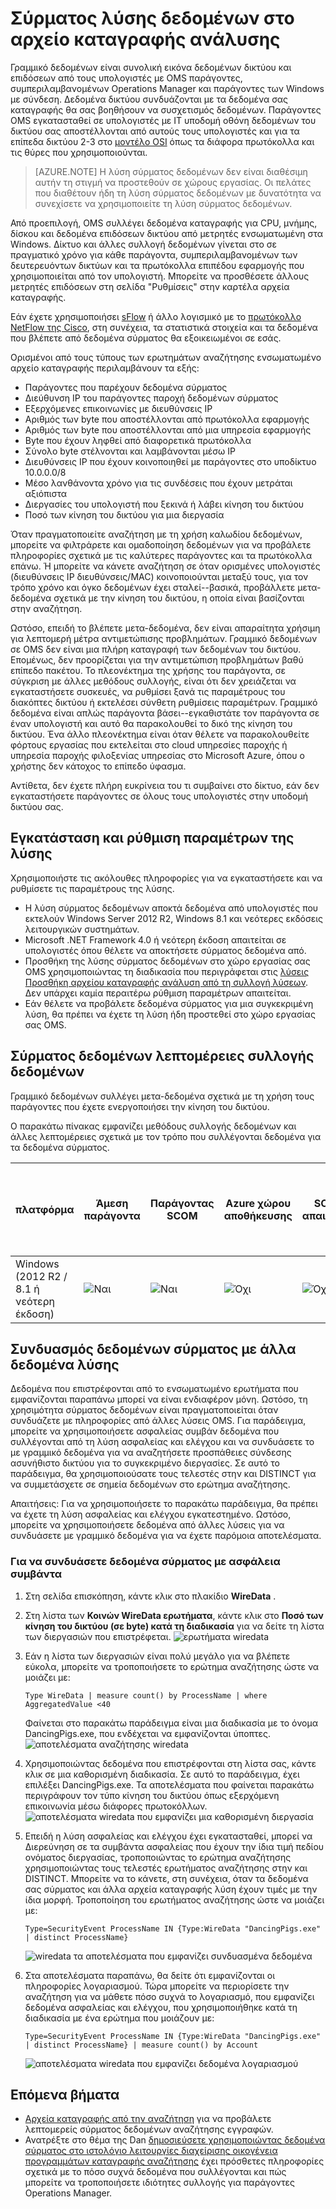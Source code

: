 <properties
    pageTitle="Λύση δεδομένων στο αρχείο καταγραφής ανάλυσης σύρματος | Microsoft Azure"
    description="Γραμμικό δεδομένων είναι συνολική εικόνα δεδομένων δικτύου και επιδόσεων από τους υπολογιστές με OMS παράγοντες, συμπεριλαμβανομένων Operations Manager και παράγοντες των Windows με σύνδεση. Δεδομένα δικτύου συνδυάζονται με τα δεδομένα σας καταγραφής θα σας βοηθήσουν να συσχετισμός δεδομένων."
    services="log-analytics"
    documentationCenter=""
    authors="bandersmsft"
    manager="jwhit"
    editor=""/>

<tags
    ms.service="log-analytics"
    ms.workload="na"
    ms.tgt_pltfrm="na"
    ms.devlang="na"
    ms.topic="article"
    ms.date="08/11/2016"
    ms.author="banders"/>

# <a name="wire-data-solution-in-log-analytics"></a>Σύρματος λύσης δεδομένων στο αρχείο καταγραφής ανάλυσης

Γραμμικό δεδομένων είναι συνολική εικόνα δεδομένων δικτύου και επιδόσεων από τους υπολογιστές με OMS παράγοντες, συμπεριλαμβανομένων Operations Manager και παράγοντες των Windows με σύνδεση. Δεδομένα δικτύου συνδυάζονται με τα δεδομένα σας καταγραφής θα σας βοηθήσουν να συσχετισμός δεδομένων. Παράγοντες OMS εγκατασταθεί σε υπολογιστές με IT υποδομή οθόνη δεδομένων του δικτύου σας αποστέλλονται από αυτούς τους υπολογιστές και για τα επίπεδα δικτύου 2-3 στο [μοντέλο OSI](https://en.wikipedia.org/wiki/OSI_model) όπως τα διάφορα πρωτόκολλα και τις θύρες που χρησιμοποιούνται.

>[AZURE.NOTE] Η λύση σύρματος δεδομένων δεν είναι διαθέσιμη αυτήν τη στιγμή να προστεθούν σε χώρους εργασίας. Οι πελάτες που διαθέτουν ήδη τη λύση σύρματος δεδομένων με δυνατότητα να συνεχίσετε να χρησιμοποιείτε τη λύση σύρματος δεδομένων.

Από προεπιλογή, OMS συλλέγει δεδομένα καταγραφής για CPU, μνήμης, δίσκου και δεδομένα επιδόσεων δικτύου από μετρητές ενσωματωμένη στα Windows. Δίκτυο και άλλες συλλογή δεδομένων γίνεται στο σε πραγματικό χρόνο για κάθε παράγοντα, συμπεριλαμβανομένων των δευτερευόντων δικτύων και τα πρωτόκολλα επιπέδου εφαρμογής που χρησιμοποιείται από τον υπολογιστή. Μπορείτε να προσθέσετε άλλους μετρητές επιδόσεων στη σελίδα "Ρυθμίσεις" στην καρτέλα αρχεία καταγραφής.

Εάν έχετε χρησιμοποιήσει [sFlow](http://www.sflow.org/) ή άλλο λογισμικό με το [πρωτόκολλο NetFlow της Cisco](http://www.cisco.com/c/en/us/products/collateral/ios-nx-os-software/ios-netflow/prod_white_paper0900aecd80406232.html), στη συνέχεια, τα στατιστικά στοιχεία και τα δεδομένα που βλέπετε από δεδομένα σύρματος θα εξοικειωμένοι σε εσάς.

Ορισμένοι από τους τύπους των ερωτημάτων αναζήτησης ενσωματωμένο αρχείο καταγραφής περιλαμβάνουν τα εξής:

- Παράγοντες που παρέχουν δεδομένα σύρματος
- Διεύθυνση IP του παράγοντες παροχή δεδομένων σύρματος
- Εξερχόμενες επικοινωνίες με διευθύνσεις IP
- Αριθμός των byte που αποστέλλονται από πρωτόκολλα εφαρμογής
- Αριθμός των byte που αποστέλλονται από μια υπηρεσία εφαρμογής
- Byte που έχουν ληφθεί από διαφορετικά πρωτόκολλα
- Σύνολο byte στέλνονται και λαμβάνονται μέσω IP
- Διευθύνσεις IP που έχουν κοινοποιηθεί με παράγοντες στο υποδίκτυο 10.0.0.0/8
- Μέσο λανθάνοντα χρόνο για τις συνδέσεις που έχουν μετράται αξιόπιστα
- Διεργασίες του υπολογιστή που ξεκινά ή λάβει κίνηση του δικτύου
- Ποσό των κίνηση του δικτύου για μια διεργασία

Όταν πραγματοποιείτε αναζήτηση με τη χρήση καλωδίου δεδομένων, μπορείτε να φιλτράρετε και ομαδοποίηση δεδομένων για να προβάλετε πληροφορίες σχετικά με τις καλύτερες παράγοντες και τα πρωτόκολλα επάνω. Ή μπορείτε να κάνετε αναζήτηση σε όταν ορισμένες υπολογιστές (διευθύνσεις IP διευθύνσεις/MAC) κοινοποιούνται μεταξύ τους, για τον τρόπο χρόνο και όγκο δεδομένων έχει σταλεί--βασικά, προβάλλετε μετα-δεδομένα σχετικά με την κίνηση του δικτύου, η οποία είναι βασίζονται στην αναζήτηση.

Ωστόσο, επειδή το βλέπετε μετα-δεδομένα, δεν είναι απαραίτητα χρήσιμη για λεπτομερή μέτρα αντιμετώπισης προβλημάτων. Γραμμικό δεδομένων σε OMS δεν είναι μια πλήρη καταγραφή των δεδομένων του δικτύου. Επομένως, δεν προορίζεται για την αντιμετώπιση προβλημάτων βαθύ επίπεδο πακέτου.
Το πλεονέκτημα της χρήσης του παράγοντα, σε σύγκριση με άλλες μεθόδους συλλογής, είναι ότι δεν χρειάζεται να εγκαταστήσετε συσκευές, να ρυθμίσει ξανά τις παραμέτρους του διακόπτες δικτύου ή εκτελέσει σύνθετη ρυθμίσεις παραμέτρων. Γραμμικό δεδομένα είναι απλώς παράγοντα βάσει--εγκαθιστάτε τον παράγοντα σε έναν υπολογιστή και αυτό θα παρακολουθεί το δικό της κίνηση του δικτύου. Ένα άλλο πλεονέκτημα είναι όταν θέλετε να παρακολουθείτε φόρτους εργασίας που εκτελείται στο cloud υπηρεσίες παροχής ή υπηρεσία παροχής φιλοξενίας υπηρεσίας στο Microsoft Azure, όπου ο χρήστης δεν κάτοχος το επίπεδο ύφασμα.

Αντίθετα, δεν έχετε πλήρη ευκρίνεια του τι συμβαίνει στο δίκτυο, εάν δεν εγκαταστήσετε παράγοντες σε όλους τους υπολογιστές στην υποδομή δικτύου σας.

## <a name="installing-and-configuring-the-solution"></a>Εγκατάσταση και ρύθμιση παραμέτρων της λύσης
Χρησιμοποιήστε τις ακόλουθες πληροφορίες για να εγκαταστήσετε και να ρυθμίσετε τις παραμέτρους της λύσης.

- Η λύση σύρματος δεδομένων αποκτά δεδομένα από υπολογιστές που εκτελούν Windows Server 2012 R2, Windows 8.1 και νεότερες εκδόσεις λειτουργικών συστημάτων.
- Microsoft .NET Framework 4.0 ή νεότερη έκδοση απαιτείται σε υπολογιστές όπου θέλετε να αποκτήσετε σύρματος δεδομένα από.
- Προσθήκη της λύσης σύρματος δεδομένων στο χώρο εργασίας σας OMS χρησιμοποιώντας τη διαδικασία που περιγράφεται στις [λύσεις Προσθήκη αρχείου καταγραφής ανάλυση από τη συλλογή λύσεων](log-analytics-add-solutions.md).  Δεν υπάρχει καμία περαιτέρω ρύθμιση παραμέτρων απαιτείται.
- Εάν θέλετε να προβάλετε δεδομένα σύρματος για μια συγκεκριμένη λύση, θα πρέπει να έχετε τη λύση ήδη προστεθεί στο χώρο εργασίας σας OMS.

## <a name="wire-data-data-collection-details"></a>Σύρματος δεδομένων λεπτομέρειες συλλογής δεδομένων

Γραμμικό δεδομένων συλλέγει μετα-δεδομένα σχετικά με τη χρήση τους παράγοντες που έχετε ενεργοποιήσει την κίνηση του δικτύου.

Ο παρακάτω πίνακας εμφανίζει μεθόδους συλλογής δεδομένων και άλλες λεπτομέρειες σχετικά με τον τρόπο που συλλέγονται δεδομένα για τα δεδομένα σύρματος.


| πλατφόρμα | Άμεση παράγοντα | Παράγοντας SCOM | Azure χώρου αποθήκευσης | SCOM απαιτείται; | SCOM παράγοντας δεδομένων που αποστέλλονται μέσω ομάδας διαχείρισης | συχνότητα συλλογής |
|---|---|---|---|---|---|---|
|Windows (2012 R2 / 8.1 ή νεότερη έκδοση)|![Ναι](./media/log-analytics-wire-data/oms-bullet-green.png)|![Ναι](./media/log-analytics-wire-data/oms-bullet-green.png)|![Όχι](./media/log-analytics-wire-data/oms-bullet-red.png)|            ![Όχι](./media/log-analytics-wire-data/oms-bullet-red.png)|![Όχι](./media/log-analytics-wire-data/oms-bullet-red.png)| κάθε 1 λεπτό|


## <a name="combining-wire-data-with-other-solution-data"></a>Συνδυασμός δεδομένων σύρματος με άλλα δεδομένα λύσης

Δεδομένα που επιστρέφονται από το ενσωματωμένο ερωτήματα που εμφανίζονται παραπάνω μπορεί να είναι ενδιαφέρον μόνη. Ωστόσο, τη χρησιμότητα σύρματος δεδομένων είναι πραγματοποιείται όταν συνδυάζετε με πληροφορίες από άλλες λύσεις OMS. Για παράδειγμα, μπορείτε να χρησιμοποιήσετε ασφαλείας συμβάν δεδομένα που συλλέγονται από τη λύση ασφαλείας και ελέγχου και να συνδυάσετε το με γραμμικό δεδομένα για να αναζητήσετε προσπάθειες σύνδεσης ασυνήθιστο δικτύου για το συγκεκριμένο διεργασίες.  Σε αυτό το παράδειγμα, θα χρησιμοποιούσατε τους τελεστές στην και DISTINCT για να συμμετάσχετε σε σημεία δεδομένων στο ερώτημα αναζήτησης.

Απαιτήσεις: Για να χρησιμοποιήσετε το παρακάτω παράδειγμα, θα πρέπει να έχετε τη λύση ασφαλείας και ελέγχου εγκατεστημένο. Ωστόσο, μπορείτε να χρησιμοποιήσετε δεδομένα από άλλες λύσεις για να συνδυάσετε με γραμμικό δεδομένα για να έχετε παρόμοια αποτελέσματα.

### <a name="to-combine-wire-data-with-security-events"></a>Για να συνδυάσετε δεδομένα σύρματος με ασφάλεια συμβάντα

1. Στη σελίδα επισκόπηση, κάντε κλικ στο πλακίδιο **WireData** .
2. Στη λίστα των **Κοινών WireData ερωτήματα**, κάντε κλικ στο **Ποσό των κίνηση του δικτύου (σε byte) κατά τη διαδικασία** για να δείτε τη λίστα των διεργασιών που επιστρέφεται.
    ![ερωτήματα wiredata](./media/log-analytics-wire-data/oms-wiredata-01.png)
3. Εάν η λίστα των διεργασιών είναι πολύ μεγάλο για να βλέπετε εύκολα, μπορείτε να τροποποιήσετε το ερώτημα αναζήτησης ώστε να μοιάζει με:

    ```
    Type WireData | measure count() by ProcessName | where AggregatedValue <40
    ```
    Φαίνεται στο παρακάτω παράδειγμα είναι μια διαδικασία με το όνομα DancingPigs.exe, που ενδέχεται να εμφανίζονται ύποπτες.
    ![αποτελέσματα αναζήτησης wiredata](./media/log-analytics-wire-data/oms-wiredata-02.png)

4. Χρησιμοποιώντας δεδομένα που επιστρέφονται στη λίστα σας, κάντε κλικ σε μια καθορισμένη διαδικασία. Σε αυτό το παράδειγμα, έχει επιλέξει DancingPigs.exe. Τα αποτελέσματα που φαίνεται παρακάτω περιγράφουν τον τύπο κίνηση του δικτύου όπως εξερχόμενη επικοινωνία μέσω διάφορες πρωτοκόλλων.
    ![αποτελέσματα wiredata που εμφανίζει μια καθορισμένη διεργασία](./media/log-analytics-wire-data/oms-wiredata-03.png)

5. Επειδή η λύση ασφαλείας και ελέγχου έχει εγκατασταθεί, μπορεί να Διερεύνηση σε τα συμβάντα ασφαλείας που έχουν την ίδια τιμή πεδίου ονόματος διεργασίας, τροποποιώντας το ερώτημα αναζήτησης χρησιμοποιώντας τους τελεστές ερωτήματος αναζήτησης στην και DISTINCT. Μπορείτε να το κάνετε, στη συνέχεια, όταν τα δεδομένα σας σύρματος και άλλα αρχεία καταγραφής λύση έχουν τιμές με την ίδια μορφή. Τροποποίηση του ερωτήματος αναζήτησης ώστε να μοιάζει με:

    ```
    Type=SecurityEvent ProcessName IN {Type:WireData "DancingPigs.exe" | distinct ProcessName}
    ```    

    ![wiredata τα αποτελέσματα που εμφανίζει συνδυασμένα δεδομένα](./media/log-analytics-wire-data/oms-wiredata-04.png)
6. Στα αποτελέσματα παραπάνω, θα δείτε ότι εμφανίζονται οι πληροφορίες λογαριασμού. Τώρα μπορείτε να περιορίσετε την αναζήτηση για να μάθετε πόσο συχνά το λογαριασμό, που εμφανίζει δεδομένα ασφαλείας και ελέγχου, που χρησιμοποιήθηκε κατά τη διαδικασία με ένα ερώτημα που μοιάζουν με:        

    ```
    Type=SecurityEvent ProcessName IN {Type:WireData "DancingPigs.exe" | distinct ProcessName} | measure count() by Account
    ```

    ![αποτελέσματα wiredata που εμφανίζει δεδομένα λογαριασμού](./media/log-analytics-wire-data/oms-wiredata-05.png)



## <a name="next-steps"></a>Επόμενα βήματα

- [Αρχεία καταγραφής από την αναζήτηση](log-analytics-log-searches.md) για να προβάλετε λεπτομερείς σύρματος δεδομένων αναζήτησης εγγραφών.
- Ανατρέξτε στο θέμα της Dan [δημοσιεύσετε χρησιμοποιώντας δεδομένα σύρματος στο ιστολόγιο λειτουργίες διαχείρισης οικογένεια προγραμμάτων καταγραφής αναζήτησης](http://blogs.msdn.com/b/dmuscett/archive/2015/09/09/using-wire-data-in-operations-management-suite.aspx) έχει πρόσθετες πληροφορίες σχετικά με το πόσο συχνά δεδομένα που συλλέγονται και πώς μπορείτε να τροποποιήσετε ιδιότητες συλλογής για παράγοντες Operations Manager.
